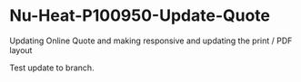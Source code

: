 # Nu-Heat-P100950-Update-Quote
Updating Online Quote and making responsive and updating the print / PDF layout

Test update to branch.